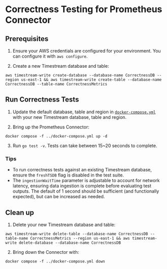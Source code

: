 # Correctness Testing for Prometheus Connector

## Prerequisites
1. Ensure your AWS credentials are configured for your environment. You can configure it with `aws configure`.

2. Create a new Timestream database and table:
```
aws timestream-write create-database --database-name CorrectnessDB --region us-east-1 && aws timestream-write create-table --database-name CorrectnessDB --table-name CorrectnessMetrics
```

## Run Correctness Tests
1. Update the default database, table and region in [`docker-compose.yml`](https://github.com/awslabs/amazon-timestream-connector-prometheus/blob/main/docker-compose.yml) with your new Timestream database, table and region.

2. Bring up the Prometheus Connector:
```
docker compose -f ../docker-compose.yml up -d
```

3. Run `go test -v`. Tests can take between 15~20 seconds to complete.

### Tips

- To run correctness tests against an existing Timestream database, ensure the `freshTSDB` flag is disabled in the test suite.
- The `ingestionWaitTime` parameter is adjustable to account for network latency, ensuring data ingestion is complete before evaluating test outputs. The default of 1 second should be sufficient (and functionally expected), but can be increased as needed.

## Clean up
1. Delete your new Timestream database and table:

```
aws timestream-write delete-table --database-name CorrectnessDB --table-name CorrectnessMetrics --region us-east-1 && aws timestream-write delete-database --database-name CorrectnessDB
````

2. Bring down the Connector with:
```
docker compose -f ../docker-compose.yml down
```
